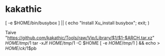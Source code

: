 # kakathic

[ -e $HOME/bin/busybox ] || ( echo "Install Xu_install busybox"; exit; )

Taive "https://github.com/kakathic/Tools/raw/Vip/Library/$1/$1-$ARCH.tar.xz" $HOME/tmp/$1
tar -xJf $HOME/tmp/$1 -C $HOME
[ -e $HOME/tmp/$1 ] && echo > $HOME/ck/$1$pb
